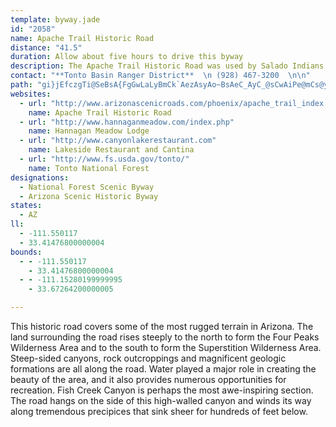 ```yaml
---
template: byway.jade
id: "2058"
name: Apache Trail Historic Road
distance: "41.5"
duration: Allow about five hours to drive this byway
description: The Apache Trail Historic Road was used by Salado Indians as a migration route. The route follows the Salt River and is near the Roosevelt Dam and Superstition Wilderness area.
contact: "**Tonto Basin Ranger District**  \n (928) 467-3200  \n\n"
path: "gi}jEfczgTi@SeBsA{FgGwLaLyBmCk`AezAsyAo~BsAeC_AyC_@sCwAiPe@mCs@yBwL{RsCgE}EuGcCsEmDaFaGgLiBgGsAmCyByBiDqBsAgAiCyEuDoH_AeA_Au@iAk@yCq@yB{@iOyJcDgFcEyHsEaHcB_BwA{@}F_FcEuA}FWo@KsBy@}D{CyEgFkBkA{Cg@kHKqGg@yDk@iBm@mAq@cGgE{NuLsO{KmBcAwH{CsDy@sVuCsBk@iDyAqGq@{D_DkDiDkByBeBmAcBs@_SmFmBy@c@k@Qs@i@aEcAcBCg@p@yB?WMIi@?{Al@cA?_@_@M_@AkBOSWEiCdAeAlA_@?w@o@e@oBU[mBeA[EWRQpAYXyBd@c@E_@_@c@kACYVmAEa@sAy@IYDiA_@_@_CHaBiAuA_@i@BcBd@gEJk@`@s@~@cCzAc@DuCMyAJiA^mD`B}@LyBDk@LsBvAy@\\w@@m@MqB_B_AcB}@oAo@wAcA{@KS?}AT{Cl@yBd@m@ZKrC_@VWJ[Em@y@kAO_@MgC_CgEcCEiASe@Y}AyA[I]PiAlCmAxAy@j@{@PiDe@YRMXa@xDaAfE[f@cA^{@JmCQcDl@iB}@gCO_CYwDb@eAxAq@ZsBKuB_@}@AeDr@wJ~@wCJm@QkAmBo@g@i@IYDu@f@c@JcBB_A_@w@qB_@a@uA?yA^i@EaCsCq@e@mEwB]i@Kq@C_AJu@t@kC@q@]uAu@y@cAS{@HsDbBmB^y@@_ASwEeDUy@IyA@{@Lk@X_AhAaB~BqFvAgAJu@?qBHe@XMhAF^M|C{Dh@]hDy@b@Dd@^DZEnBTnBXjAb@d@XEdA_Ax@sAjAsAh@cBVaCTiEEsEX_A^e@Je@Kg@m@QUYIq@x@uENsELg@`@w@fDsDNa@E]U[gDKYk@?o@Hs@t@}AhBgBr@c@rC{@b@_@n@{An@yDXk@XQ~AM|@a@Z]lCmHpDcH`@kAXkBDaBAm@My@y@_CaJcUKy@DyAxDaMb@aApF_Jd@a@fCsA^c@tAaE|DgF^gCNi@zAaBJU?k@YyAMqAOmDeAsD?eBMYq@g@Ss@Bk@Jm@t@qARoBb@qACk@Qo@?k@ZuHt@eCPaDn@kBbAqA`@y@By@_@oAC_@Jg@LWrA_A~@sAxAyDbAmBxCmHlAmB?y@w@eBQ{@@}CY_BAo@T_BXe@rAkAJm@e@sDo@gBgBaD{@}@mAs@o@mAOy@IgCO_A_@}@sA_AOS]aBUSu@k@s@YyBEc@e@s@sAkB{HIaA?}BN_B?aAI_@OYeAe@_@e@?g@n@_ACYIMoA][Ys@gBy@w@m@mA_BgAo@Su@EwEfAyA?c@UwCiCu@oAKm@Go@b@aIR{AXy@nAyAxCmArAcA|AmB`AsC`@gCCgHDs@rBgHRsCJmDr@sDN_B?{@OyAiCeIc@yBUuB@yDRaBn@eDN_COmPEoAwAiOWgMeAaG{C_Ik@eAcAiA}AiAaFaBcGsCoBkBm@[yBm@e@FSVEn@t@xDE|@QN]BkAEg@WsAaCK_@G_HKg@}C{Eo@m@u@QcAFc@P}B~AMDWKIYA_CVeF?wCk@oCOiCs@gCSwAGmCg@sEFMTKPJ`ArA^DPI~BqDtAqAZy@Bk@Ik@y@_BEUTe@ZYx@]Ra@Os@y@_BKs@?}@`@gCLyENmAXg@zAWV[?g@cAcD?a@Zs@^_@|@]lAV~AExA^nAMlAeAbEgIhCqClAa@xC?nCy@jEuD|GqCfJ{Fr@SvFSx@WhAgATk@^aCh@k@`DStCd@^Ev@_@dBeARe@DaANq@`AsA?a@MQcA]iDESU?SrAgEDi@KSc@SY?u@j@sAd@s@l@[?}@Y{@l@MEEME_Ci@mBWMe@?e@t@YJeAYSQIY?kDO[[AqAr@e@EOQm@aBMcASS}BKe@VY`@YP]D[G}BsDqAw@]k@?g@NShAa@NQJe@B_AOe@UMsE_@mAD_@YMmAk@]s@QUBSLWjASPy@C_@g@?}@Os@wCaC?Sn@e@bDsAh@g@h@_AVO|@HbB~BRHtADr@m@r@x@d@RzASx@g@v@TbAG|@P~@c@z@Mx@k@vBu@rA]P?b@V^?bA]~@m@hADnAM`AT`K|@dBq@lDu@NWB_AGq@k@Ss@d@iAEeBPy@e@i@McC}AoAI{HkBaKmBi@WiCSwDy@qEuC_DkC}@yEm@mAeAyAaAkCGoCcB{Ja@cBy@yBSOs@WWgACeANyBl@sCIiEcAcGEiGc@{CKwA]u@iAeA_@cB?mDDi@t@eBLwAQa@q@s@Kc@?gA^sADe@SsDi@iCKuABkGNeAdAgCdA}BhAsAf@mADk@Ok@_@m@w@{D{@sBIk@?_A~@gD?q@K_@gF}G[_AAwA\\yC?oA_A_GOa@E_AZsFNeF_@_BoBoDs@aCUqE]iBkEyJG_ATyBGkBSc@e@]uCY_@Me@q@e@eA_@[sEyB{HyC}CgCeC_BqCkCsDuFqB}Aq@a@sAe@mBMoAk@y@aBiBsAyADc@QsASQc@m@gDcAoAo@e@[w@mBiBm@wA{@SoAkA_KiEe@iBiA_BiAgAc@m@cASUSo@qA_Ag@Ye@EsFFm@Vq@Dk@Uy@s@sAUSkDmAiEuBiAqAcDeCOSOsBcAa@iA}@mHoHmAgBy@qBk@q@CgCOk@_CmAs@aBoBsCwAkDk@Y}B[mFwAe@y@}AeBo@[kB_@oGaFw@yAa@c@yBi@cBqAiASeJyCoCKgFaCsA}@Yc@o@wBsAgBUw@YiCsBcCsAaCoBgBi@eBeAmBE_@DgAIe@Yi@gAu@MYE_@De@`AeCEi@cBqAcCw@[m@Da@rF{Ip@yCp@mJRaAbBqEDyAWaDWs@yAqBi@Os@TY|@EtAYRUB_@Ki@y@m@]aT{@uAa@wBeAgA?y@KoBaAgFf@e@KwAyA}As@u@{BsByBy@k@c@EoAl@[A}@_AeAIgDo@o@YUe@I}@Yo@}B_Du@m@}B]]MoDyDKY?e@VYp@GbCL`CWp@[T_@Hm@c@sBmCw@a@?s@b@]@kA_@iAE}@g@i@Ei@Ja@XYj@?b@Sn@c@Zu@AyAkAs@K{@f@Yd@I|AKXm@Lo@Gc@y@e@gEBsAQuAa@cAkDeFo@_Bw@yCSMSA}Ax@YB_@SQg@FaBKWSAaAz@cA\\UKm@_AsBW_AYE[NQjAVVETSJk@Ai@c@]yA\\i@?sD{@u@EiAPwBxAo@lAs@pCs@bAe@d@eAd@e@?g@_@[e@Iy@?m@^yAlBeE@_@Eo@s@}@}CiAke@`CiACiv@cJcBFyBb@qg@`H_DlAsCv@S?i@W_A_Be@Yy@PwBzA_@Ju@KaAb@U@[Kg@o@[CcCj@YMO]C_Aa@aAg@k@E_@BY^eA_@{@wBc@s@a@_@LmDlE_@De@SgEsD[s@Ew@TuAOSYCgBxBq@BwEoAcA{@o@_AY_AOKe@G}@s@yBgC_@qAe@q@wAaDc@a@[s@mA_@mCwCeBmCe@W_@a@q@gBKs@b@}EN{@Ee@c@EoA~@[DoCgA_CQoBsA}@gDkAaGp@eBj@kBb@_@fA[DQK_@o@EgBPeAr@S@u@g@g@A_@h@?|@GZg@d@c@jA[R]?_@SsA{A]iB}@Sc@[iBeEiAS_@ScDmDOc@MgBa@mCIoGH_AZiANoAp@qACs@wA{DuDgH_BaC}@oCm@a@[_AcAeA_A[}@s@_AI}Au@qJ_Cy@C{Ai@gBOq@a@[AeB}@e@KW[o@KOMi@_C_BmEi@e@}@{Ak@wAEYDuAs@yDAcBDYhAs@~@gCNq@?_AUyB?iAXyEh@eA@s@KS_@KmBlAA|Ac@nDCxBy@vA_@FSGa@_AIcAiByDOO}@QYYQaDs@y@_@]EUc@wDU{@aDsF[s@OqANgBhCgFLeACy@Ws@i@_@a@?y@^"
websites: 
  - url: "http://www.arizonascenicroads.com/phoenix/apache_trail_index.html"
    name: Apache Trail Historic Road
  - url: "http://www.hannaganmeadow.com/index.php"
    name: Hannagan Meadow Lodge
  - url: "http://www.canyonlakerestaurant.com"
    name: Lakeside Restaurant and Cantina
  - url: "http://www.fs.usda.gov/tonto/"
    name: Tonto National Forest
designations: 
  - National Forest Scenic Byway
  - Arizona Scenic Historic Byway
states: 
  - AZ
ll: 
  - -111.550117
  - 33.41476800000004
bounds: 
  - - -111.550117
    - 33.41476800000004
  - - -111.15280199999995
    - 33.67264200000005

---
```


<p>This historic road covers some of the most rugged terrain in Arizona. The land surrounding the road rises steeply to the north to form the Four Peaks Wilderness Area and to the south to form the Superstition Wilderness Area. Steep-sided canyons, rock outcroppings and magnificent geologic formations are all along the road. Water played a major role in creating the beauty of the area, and it also provides numerous opportunities for recreation. Fish Creek Canyon is perhaps the most awe-inspiring section. The road hangs on the side of this high-walled canyon and winds its way along tremendous precipices that sink sheer for hundreds of feet
below.</p>

